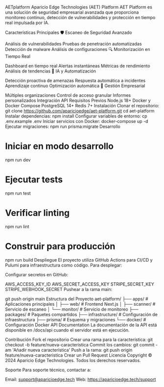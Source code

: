 AETplatform
Aparicio Edge Technologies (AET) Platform
AET Platform es una solución de seguridad empresarial avanzada que proporciona monitoreo continuo, detección de vulnerabilidades y protección en tiempo real impulsada por IA.

Características Principales
🛡️ Escaneo de Seguridad Avanzado

Análisis de vulnerabilidades
Pruebas de penetración automatizadas
Detección de malware
Análisis de configuraciones
🔍 Monitorización en Tiempo Real

Dashboard en tiempo real
Alertas instantáneas
Métricas de rendimiento
Análisis de tendencias
🤖 IA y Automatización

Detección proactiva de amenazas
Respuesta automática a incidentes
Aprendizaje continuo
Optimización automática
💼 Gestión Empresarial

Múltiples organizaciones
Control de acceso granular
Informes personalizados
Integración API
Requisitos Previos
Node.js 18+
Docker y Docker Compose
PostgreSQL 14+
Redis 7+
Instalación
Clonar el repositorio:
git clone https://github.com/aparicioedge/aet-platform.git
cd aet-platform
Instalar dependencias:
npm install
Configurar variables de entorno:
cp .env.example .env
Iniciar servicios con Docker:
docker-compose up -d
Ejecutar migraciones:
npm run prisma:migrate
Desarrollo
# Iniciar en modo desarrollo
npm run dev

# Ejecutar tests
npm run test

# Verificar linting
npm run lint

# Construir para producción
npm run build
Despliegue
El proyecto utiliza GitHub Actions para CI/CD y Pulumi para infraestructura como código. Para desplegar:

Configurar secretos en GitHub:

AWS_ACCESS_KEY_ID
AWS_SECRET_ACCESS_KEY
STRIPE_SECRET_KEY
STRIPE_WEBHOOK_SECRET
Pushear a la rama main:

git push origin main
Estructura del Proyecto
aet-platform/
├── apps/                # Aplicaciones principales
│   ├── web/            # Frontend Next.js
│   ├── scanner/        # Servicio de escaneo
│   └── monitor/        # Servicio de monitoreo
├── packages/           # Paquetes compartidos
├── infrastructure/     # Configuración de infraestructura
├── prisma/            # Esquema y migraciones
└── docker/            # Configuración Docker
API Documentation
La documentación de la API está disponible en /docs/api cuando el servidor está en ejecución.

Contribución
Fork el repositorio
Crear una rama para la característica: git checkout -b feature/nueva-caracteristica
Commit los cambios: git commit -am 'Añadir nueva característica'
Push a la rama: git push origin feature/nueva-caracteristica
Crear un Pull Request
Licencia
Copyright © 2024 Aparicio Edge Technologies. Todos los derechos reservados.

Soporte
Para soporte técnico, contactar a:

Email: support@aparicioedge.tech
Web: https://aparicioedge.tech/support
